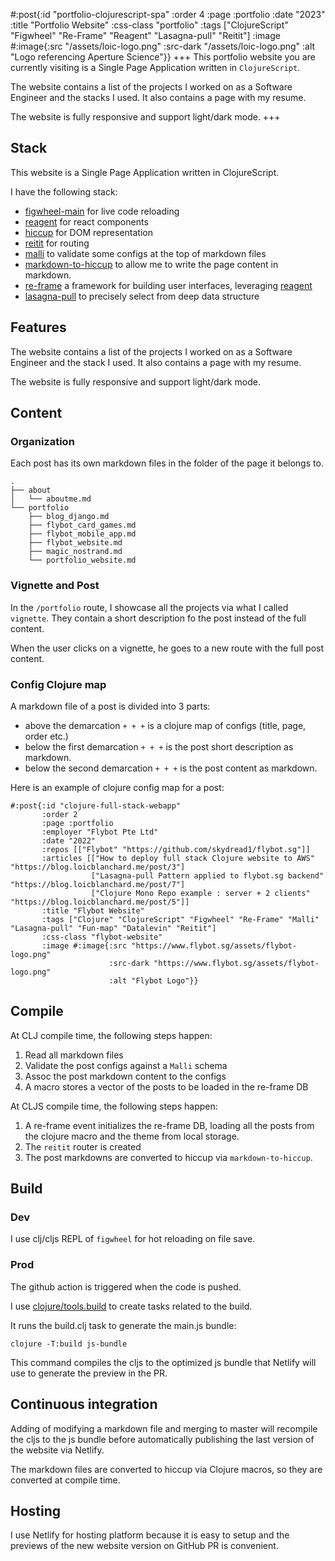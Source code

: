 #:post{:id "portfolio-clojurescript-spa"
       :order 4
       :page :portfolio
       :date "2023"
       :title "Portfolio Website"
       :css-class "portfolio"
       :tags ["ClojureScript" "Figwheel" "Re-Frame" "Reagent" "Lasagna-pull" "Reitit"]
       :image #:image{:src "/assets/loic-logo.png"
                      :src-dark "/assets/loic-logo.png"
                      :alt "Logo referencing Aperture Science"}}
+++
This portfolio website you are currently visiting is a Single Page Application written in `ClojureScript`.

The website contains a list of the projects I worked on as a Software Engineer and the stacks I used. It also contains a page with my resume.

The website is fully responsive and support light/dark mode.
+++
## Stack

This website is a Single Page Application written in ClojureScript.

I have the following stack:
- [figwheel-main](https://figwheel.org/) for live code reloading
- [reagent](https://github.com/reagent-project/reagent) for react components
- [hiccup](https://github.com/weavejester/hiccup) for DOM representation
- [reitit](https://github.com/metosin/reitit) for routing
- [malli](https://github.com/metosin/malli) to validate some configs at the top of markdown files
- [markdown-to-hiccup](https://github.com/mpcarolin/markdown-to-hiccup) to allow me to write the page content in markdown.
- [re-frame](https://github.com/day8/re-frame) a framework for building user interfaces, leveraging [reagent](https://github.com/reagent-project/reagent)
- [lasagna-pull](https://github.com/flybot-sg/lasagna-pull) to precisely select from deep data structure

## Features

The website contains a list of the projects I worked on as a Software Engineer and the stack I used. It also contains a page with my resume.

The website is fully responsive and support light/dark mode.

## Content

### Organization

Each post has its own markdown files in the folder of the page it belongs to.

```
.
├── about
│   └── aboutme.md
└── portfolio
    ├── blog_django.md
    ├── flybot_card_games.md
    ├── flybot_mobile_app.md
    ├── flybot_website.md
    ├── magic_nostrand.md
    └── portfolio_website.md
```

### Vignette and Post

In the `/portfolio` route, I showcase all the projects via what I called `vignette`. They contain a short description fo the post instead of the full content.

When the user clicks on a vignette, he goes to a new route with the full post content.

### Config Clojure map

A markdown file of a post is divided into 3 parts:
- above the demarcation `+ + +` is a clojure map of configs (title, page, order etc.)
- below the first demarcation `+ + +` is the post short description as markdown.
- below the second demarcation `+ + +` is the post content as markdown.

Here is an example of clojure config map for a post:

```
#:post{:id "clojure-full-stack-webapp"
       :order 2
       :page :portfolio
       :employer "Flybot Pte Ltd" 
       :date "2022"
       :repos [["Flybot" "https://github.com/skydread1/flybot.sg"]]
       :articles [["How to deploy full stack Clojure website to AWS" "https://blog.loicblanchard.me/post/3"]
                  ["Lasagna-pull Pattern applied to flybot.sg backend" "https://blog.loicblanchard.me/post/7"]
                  ["Clojure Mono Repo example : server + 2 clients" "https://blog.loicblanchard.me/post/5"]]
       :title "Flybot Website"
       :tags ["Clojure" "ClojureScript" "Figwheel" "Re-Frame" "Malli" "Lasagna-pull" "Fun-map" "Datalevin" "Reitit"]
       :css-class "flybot-website"
       :image #:image{:src "https://www.flybot.sg/assets/flybot-logo.png"
                      :src-dark "https://www.flybot.sg/assets/flybot-logo.png"
                      :alt "Flybot Logo"}}
```

## Compile

At CLJ compile time, the following steps happen:
1. Read all markdown files
2. Validate the post configs against a `Malli` schema
3. Assoc the post markdown content to the configs 
4. A macro stores a vector of the posts to be loaded in the re-frame DB

At CLJS compile time, the following steps happen:
1. A re-frame event initializes the re-frame DB, loading all the posts from the clojure macro and the theme from local storage.
2. The `reitit` router is created
3. The post markdowns are converted to hiccup via `markdown-to-hiccup`. 

## Build

### Dev

I use clj/cljs REPL of `figwheel` for hot reloading on file save.

### Prod

The github action is triggered when the code is pushed.

I use [clojure/tools.build](https://github.com/clojure/tools.build) to create tasks related to the build.

It runs the build.clj task to generate the main.js bundle:

```
clojure -T:build js-bundle
```

This command compiles the cljs to the optimized js bundle that Netlify will use to generate the preview in the PR.

## Continuous integration

Adding of modifying a markdown file and merging to master will recompile the cljs to the js bundle before automatically publishing the last version of the website via Netlify.

The markdown files are converted to hiccup via Clojure macros, so they are converted at compile time.

## Hosting

I use Netlify for hosting platform because it is easy to setup and the previews of the new website version on GitHub PR is convenient.